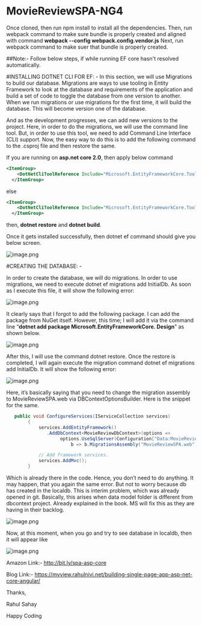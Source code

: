 # MovieReviewSPA-NG4
Once cloned, then run npm install to install all the dependencies. Then, run webpack command to make sure bundle is properly created and aligned with command **webpack --config webpack.config.vendor.js**
Next, run webpack command to make suer that bundle is properly created.

##Note:- Follow below steps, if while running EF core hasn't resolved automatically.

#INSTALLING DOTNET CLI FOR EF: -
In this section, we will use Migrations to build our database. Migrations are ways to use tooling in Entity Framework to look at the database and requirements of the application and build a set of code to toggle the database from one version to another. When we run migrations or use migrations for the first time, it will build the database. This will become version one of the database. 

And as the development progresses, we can add new versions to the project. Here, in order to do the migrations, we will use the command line tool. But, in order to use this tool, we need to add Command Line Interface (CLI) support. Now, the easy way to do this is to add the following command to the .csproj file and then restore the same.

If you are running on **asp.net core 2.0**, then apply below command 

```xml
<ItemGroup>
    <DotNetCliToolReference Include="Microsoft.EntityFrameworkCore.Tools.DotNet" Version="2.0.0" />
  </ItemGroup>
 ```
 else
```xml
<ItemGroup>
    <DotNetCliToolReference Include="Microsoft.EntityFrameworkCore.Tools.DotNet" Version="1.0.0" />
  </ItemGroup>
 ```
 then, **dotnet restore** and **dotnet build**.

Once it gets installed successfully, then dotnet ef command should give you below screen.

![image.png](https://user-images.githubusercontent.com/3886381/37359616-18566642-2714-11e8-8715-75e997bbdb45.png)

#CREATING THE DATABASE: -

In order to create the database, we will do migrations. In order to use migrations, we need to execute dotnet ef migrations add InitialDb. As soon as I execute this file, it will show the following error:

![image.png](https://user-images.githubusercontent.com/3886381/37359653-3181b270-2714-11e8-83a1-4828d6bd33b2.png)

It clearly says that I forgot to add the following package. I can add the package from NuGet itself. However, this time; I will add it via the command line
 “**dotnet add package Microsoft.EntityFrameworkCore. Design**” as shown below.

![image.png](https://user-images.githubusercontent.com/3886381/37359696-4c4b5e1c-2714-11e8-9863-7a9ce4aa7b6c.png)

After this, I will use the command dotnet restore. Once the restore is completed, I will again execute the migration command dotnet ef migrations add InitialDb. It will show the following error:

![image.png](https://user-images.githubusercontent.com/3886381/37359751-6c465b5e-2714-11e8-8294-9a132eae63c1.png)

Here, it’s basically saying that you need to change the migration assembly to MovieReviewSPA.web via DBContextOptionsBuilder. Here is the snippet for the same. 

```cs
   public void ConfigureServices(IServiceCollection services)
        {
            services.AddEntityFramework()
               .AddDbContext<MovieReviewDbContext>(options =>
                    options.UseSqlServer(Configuration["Data:MovieReviewSPA:ConnectionString"],
                        b => b.MigrationsAssembly("MovieReviewSPA.web")));

            // Add framework services.
            services.AddMvc();
        }
```
Which is already there in the code. Hence, you don’t need to do anything. It may happen, that you again the same error. But not to worry because db has created in the localdb. This is interim problem, which was already opened in git. Basically, this arises when data model folder is different from dbcontext project. Already explained in the book. MS will fix this as they are having in their backlog.

![image.png](https://user-images.githubusercontent.com/3886381/37359790-849adbda-2714-11e8-918f-7f1f1db756c5.png)

Now, at this moment, when you go and try to see database in localdb, then it will appear like 

![image.png](https://user-images.githubusercontent.com/3886381/37359839-a366cdee-2714-11e8-9807-aef5e7e1e905.png)

Amazon Link:- http://bit.ly/spa-asp-core

Blog Link:-  https://myview.rahulnivi.net/building-single-page-app-asp-net-core-angular/

Thanks,

Rahul Sahay

Happy Coding
 

